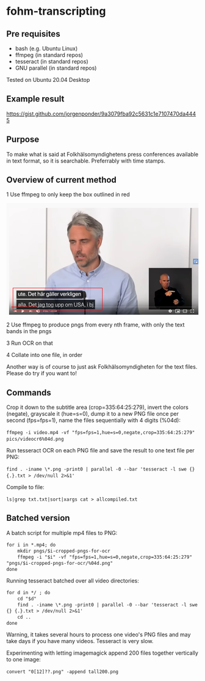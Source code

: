 # fohm-transcripting

## Pre requisites

* bash (e.g. Ubuntu Linux)
* ffmpeg (in standard repos)
* tesseract (in standard repos)
* GNU parallel (in standard repos)

Tested on Ubuntu 20.04 Desktop

## Example result

https://gist.github.com/jorgenponder/9a3079fba92c5631c1e7107470da4445

## Purpose

To make what is said at Folkhälsomyndighetens press conferences available in text format, so it is searchable. Preferrably with time stamps.

## Overview of current method

1 Use ffmpeg to only keep the box outlined in red

![bild](https://raw.githubusercontent.com/jorgenponder/fohm-transcripting/master/bild.png)

2 Use ffmpeg to produce pngs from every nth frame, with only the text bands in the pngs

3 Run OCR on that

4 Collate into one file, in order

Another way is of course to just ask Folkhälsomyndigheten for the text files. Please do try if you want to!

## Commands

Crop it down to the subtitle area (crop=335:64:25:279), invert the colors (negate), grayscale it (hue=s=0), dump it to a new PNG file once per second (fps=fps=1), name the files sequentially with 4 digits (%04d):

```ffmpeg -i video.mp4 -vf "fps=fps=1,hue=s=0,negate,crop=335:64:25:279" pics/videocr6%04d.png```

Run tesseract OCR on each PNG file and save the result to one text file per PNG:

```find . -iname \*.png -print0 | parallel -0 --bar 'tesseract -l swe {} {.}.txt > /dev/null 2>&1'```

Compile to file:

```ls|grep txt.txt|sort|xargs cat > allcompiled.txt```

## Batched version

A batch script for multiple mp4 files to PNG:

```
for i in *.mp4; do 
    mkdir pngs/$i-cropped-pngs-for-ocr
    ffmpeg -i "$i" -vf "fps=fps=1,hue=s=0,negate,crop=335:64:25:279" "pngs/$i-cropped-pngs-for-ocr/%04d.png"
done
```

Running tesseract batched over all video directories:

```
for d in */ ; do
    cd "$d"
    find . -iname \*.png -print0 | parallel -0 --bar 'tesseract -l swe {} {.}.txt > /dev/null 2>&1'
    cd ..
done
```

Warning, it takes several hours to process one video's PNG files and may take days if you have many videos. Tesseract is very slow.

Experimenting with letting imagemagick append 200 files together vertically to one image:

```convert "0[12]??.png" -append tall200.png```

